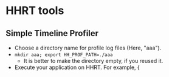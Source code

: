 # HHRT tools

## Simple Timeline Profiler

* Choose a directory name for profile log files (Here, "aaa").
* `mkdir aaa; export HH_PROF_PATH=./aaa`
  * It is better to make the directory empty, if you reused it.
* Execute your application on HHRT. For example, {
